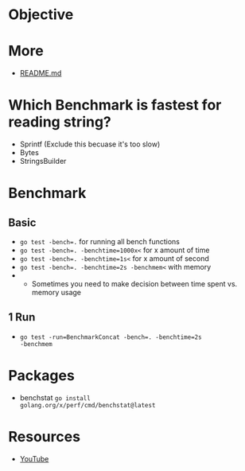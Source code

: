 # Objective

# More
- [README.md](code/012/README.md)

# Which Benchmark is fastest for reading string?
- Sprintf (Exclude this becuase it's too slow)
- Bytes
- StringsBuilder

# Benchmark
## Basic
- <code>go test -bench=.</code> for running all bench functions
- <code>go test -bench=. -benchtime=1000x<</code> for x amount of time
- <code>go test -bench=. -benchtime=1s<</code> for x amount of second
- <code>go test -bench=. -benchtime=2s -benchmem<</code> with memory
- - Sometimes you need to make decision between time spent vs. memory usage

## 1 Run
- <code>go test -run=BenchmarkConcat -bench=. -benchtime=2s -benchmem</code>



# Packages
- benchstat <code>go install golang.org/x/perf/cmd/benchstat@latest</code>



# Resources
- [YouTube](https://www.youtube.com/watch?v=u6dpEuJ7tB8&list=PL7yAAGMOat_F7bOImcjx4ZnCtfyNEqzCy&index=7)
